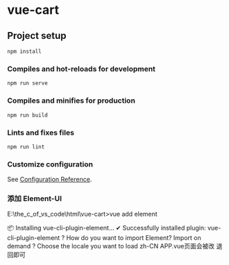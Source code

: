 # vue-cart

## Project setup
```
npm install
```

### Compiles and hot-reloads for development
```
npm run serve
```

### Compiles and minifies for production
```
npm run build
```

### Lints and fixes files
```
npm run lint
```

### Customize configuration
See [Configuration Reference](https://cli.vuejs.org/config/).

### 添加 Element-UI
E:\the_c_of_vs_code\html\vue-cart>vue add element

📦  Installing vue-cli-plugin-element...
✔  Successfully installed plugin: vue-cli-plugin-element
? How do you want to import Element? Import on demand
? Choose the locale you want to load zh-CN
APP.vue页面会被改 退回即可

